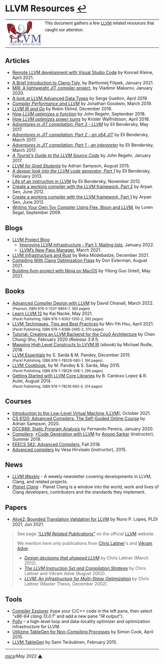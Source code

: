 # <span id="top">LLVM Resources</span> <span style="size:30%;"><a href="README.md">↩</a></span>

<table style="font-family:Helvetica,Arial;font-size:14px;line-height:1.6;">
  <tr>
  <td style="border:0;padding:0 10px 0 0;min-width:120px;"><a href="https://llvm.org/" rel="external"><img src="docs/images/llvm.png" width="120" alt="LLVM project"/></a></td>
  <td style="border:0;padding:0;vertical-align:text-top;">This document gathers a few <a href="https://llvm.org/" rel="external">LLVM</a> related resources that caught our attention.
  </td>
  </tr>
</table>


## <span id="articles">Articles</span>

- [Remote LLVM development with Visual Studio Code][article_kleine] by Konrad Kleine, April 2021.
- [A Brief Introduction to Clang-Tidy][article_clang_tidy], by Bartlomeij Filipek, January 2021.
- [MIR: A lightweight JIT compiler project][article_mir], by Vladimir Makarov, January 2020.
- [A look at LLVM Advanced Data Types][article_data_types] by Serge Guelton, April 2019.
- [*Compiler Performance and LLVM*][article_compiler_perf] by Jonathan Goodwin, March 2019.
- [*LLVM IR and Go*][article_ir_go] by Robin Eklind, December 2018.
- [*How LLVM optimizes a function*](https://blog.regehr.org/archives/1603) by John Regehr, September 2018.
- [*How LLVM optimizes power sums*][article_power_sums] by Krister Walfridsson, April 2018.
- [*Adventures in JIT compilation: Part 3 - LLVM*](https://eli.thegreenplace.net/2017/adventures-in-jit-compilation-part-3-llvm/) by Eli Bendersky, May 2017.
- [*Adventures in JIT compilation: Part 2 - an x64 JIT*](https://eli.thegreenplace.net/2017/adventures-in-jit-compilation-part-2-an-x64-jit/) by Eli Bendersky, March 2017.
- [*Adventures in JIT compilation: Part 1 - an interpreter*](https://eli.thegreenplace.net/2017/adventures-in-jit-compilation-part-1-an-interpreter/) by Eli Bendersky, March 2017.
- [*A Tourist’s Guide to the LLVM Source Code*](https://blog.regehr.org/archives/1453) by John Regehr, January 2017.
- [*LLVM for Grad Students*](http://www.cs.cornell.edu/~asampson/blog/llvm.html) by Adrian Sampson, August 2015.
- [*A deeper look into the LLVM code generator, Part 1*](https://eli.thegreenplace.net/2013/02/25/a-deeper-look-into-the-llvm-code-generator-part-1) by Eli Bendersky, February 2013.
- [Life of an instruction in LLVM](https://eli.thegreenplace.net/2012/11/24/life-of-an-instruction-in-llvm) by Eli Bendersky, November 2012.
- [Create a working compiler with the LLVM framework, Part 2][article_sen_2] by Arpan Sen, June 2012.
- [Create a working compiler with the LLVM framework, Part 1][article_sen_1] by Arpan Sen, June 2012.
- [Writing Your Own Toy Compiler Using Flex, Bison and LLVM][article_toy_compiler], by Loren Segal, September 2009.

<!--
- [*Building an LLVM-based tool. Lessons learned*](https://lowlevelbits.org/building-an-llvm-based-tool.-lessons-learned/) by Alex Denisov, April 2019 ([EuroLLVM 2019](http://llvm.org/devmtg/2019-04/)).
-->

## <span id="blogs">Blogs</span>

- [LLVM Project Blog](https://blog.llvm.org/):
  - [Improving LLVM Infrastructure - Part 1: Mailing lists][blog_llvm2022], January 2022.
  - [LLVM’s New Pass Manager][blog_llvm2021], March 2021.
- [LLVM Infrastructure and Rust][blog_modebadze] by Beka Modebadze, December 2021.
- [Compiling With Clang Optimization Flags][blog_exterman] by Dori Exterman, August 2021.
- [Building llvm-project with Ninja on MacOS][blog_guo] by Yilong Guo (Intel), May 2021.

## <span id="books">Books</span>

- [Advanced Compiler Design with LLVM][book_chisnall] by David Chisnall, March 2022.<br/><span style="font-size:80%;">(Pearson, ISBN  978-0-1337-9864-7, 360 pages)</span>
- [Learn LLVM 12][book_nacke] by Kai Nacke, May 2021.<br/><span style="font-size:80%;">(Packt Publishing, ISBN 978-1-8392-1350-2, 392 pages)</span>
- [LLVM Techniques, Tips and Best Practices][book_hsu] by Min-Yih Hsu, April 2021.<br/><span style="font-size:80%;">(Packt Publishing, ISBN 978-1-8388-2495-2, 370 pages)</span>
- [Tutorial: Creating an LLVM Backend for the Cpu0 Architecture][book_cpu0] by Chen Chung-Shu, February 2020 (*Release 3.9.1*).
- [Mapping High Level Constructs to LVVM IR](https://mapping-high-level-constructs-to-llvm-ir.readthedocs.io/en/latest/) (*ebook*) by Michael Rodle, 2018.
- [LLVM Essentials][book_sarda] by S. Sarda &amp; M. Pandey, December 2015<br/><span style="font-size:80%;">(Packt Publishing, ISBN 978-1-78528-080-1, 166 pages)</span>.
- [LLVM Cookbook][book_pandey], by M. Pandey &amp; S. Sarda, May 2015.<br/><span style="font-size:80%;">(Packt Publishing, ISBN 978-1-78528-598-1, 296 pages)</span>
- [Getting Started with LLVM Core Libraries][book_lopez] by B. Cardoso Lopez &amp; R. Auler, August 2014.<br/><span style="font-size:80%;">(Packt Publishing, ISBN 978-1-78216-692-4, 314 pages)</span>


## <span id="courses">Courses</span>

- [Introduction to the Low-Level Virtual Machine (LLVM)](https://www.youtube.com/playlist?list=PLDSTpI7ZVmVnvqtebWnnI8YeB8bJoGOyv), October 2021.
- [CS 6120: Advanced Compilers: The Self-Guided Online Course](https://www.cs.cornell.edu/courses/cs6120/2020fa/self-guided/) by Adrian Sampson, 2020.
- [DCC888: Static Program Analysis](https://homepages.dcc.ufmg.br/~fernando/classes/dcc888/) by Fernando Pereira, January 2020.
- [Compilers](https://anoopsarkar.github.io/compilers-class/index.html): [*Code Generation with LLVM](https://anoopsarkar.github.io/compilers-class/llvm-practice.html) by [Anoop Sarkar](https://www2.cs.sfu.ca/~anoop/) (instructor), Summer 2019.
- [EEECS 582: Advanced Compilers](http://web.eecs.umich.edu/~mahlke/courses/583f18/), Fall 2018.
- [Advanced compilers][course_hirvisalo] by Vesa Hirvisalo (instructor), 2015.

## <span id="news">News</span>

- [*LLVM Weekly*][news_llvmweekly] - A weekly newsletter covering developments in LLVM, Clang, and related projects.
- [*Planet Clang*][news_planet_clang] - Planet Clang is a window into the world, work and lives of Clang developers, contributors and the standards they implement.

<!--
- [LLVM Archive](https://www.linux-magazin.de/tag/llvm/) - Linux-Magazin.
-->

## <span id="papers">Papers</span>

- [Alive2: Bounded Translation Validation for LLVM](https://www.cs.utah.edu/~regehr/#pubs) by Nuno P. Lopes, PLDI 2021, Jun 2021.

> See page <a href="https://llvm.org/pubs/"><i>"LLVM Related Publications"</i></a> on the official <a href="https://llvm.org/" rel="external">LLVM</a> website.
> 
> We mention here only publications from <a href="http://nondot.org/~sabre/" rel="external">Chris Lattner</a>'s and <a href="https://vikram.cs.illinois.edu/">Vikram Adve</a>:
>
> - <a href="http://aosabook.org/en/llvm.html"><i>Design decisions that shapped LLVM</i></a> by Chris Lattner (March 2012).
> - <a href="https://llvm.org/pubs/2002-08-09-LLVMCompilationStrategy.pdf"><i>The LLVM Instruction Set and Compilation Strategy</i></a> by Chris Lattner and Vikram Adve (August 2002).
> - <a href="http://llvm.org/pubs/2002-12-LattnerMSThesis.html" rel="external"><i>LLVM: An infrastructure for Multi-Stage Optimization</i></a> by Chris Lattner (Master Thesis, December 2002).

## <span id="tools">Tools</span>

<!--
- [pacman/Tips and tricks](https://wiki.archlinux.org/index.php/Pacman/Tips_and_trick]) from [Arch Linux](https://archlinux.org/), January 2021.
-->
- [Compiler Explorer][tools_godbolt] (type your C/C++ code in the left pane, then select "*x86-64 clang 13.0.1*" and add a new pane "*IR output*").
- [Polly](https://polly.llvm.org/) &ndash; a high-level loop and data-locality optimizer and optimization infrastructure for LLVM.
- [Utilizing TableGen for Non-Compiling Processes](https://www.embecosm.com/2015/04/14/utilizing-tablegen-for-non-compiling-processes/) by Simon Cook, April 2015.
- [LLVM TableGen](https://wiki.aalto.fi/display/t1065450/LLVM+TableGen) by Sami Teräväinen, February 2015.

<!--
## Footnotes

<a name="footnote_01">[1]</a> ***Visual Studio Locator*** [↩](#anchor_01)

<p style="margin:0 0 1em 20px;">
</p>
-->

***

*[mics](https://lampwww.epfl.ch/~michelou/)/May 2022* [**&#9650;**](#top)
<span id="bottom">&nbsp;</span>

<!-- link refs -->

[article_clang_tidy]: https://blog.wholetomato.com/2021/01/08/a-brief-introduction-to-clang-tidy-and-its-role-in-visual-assist/
[article_compiler_perf]: http://pling.jondgoodwin.com/post/compiler-performance/
[article_data_types]: https://developers.redhat.com/blog/2019/04/01/a-look-at-llvm-advanced-data-types-and-trivially-copyable-types/
[article_ir_go]: https://blog.gopheracademy.com/advent-2018/llvm-ir-and-go/
[article_kleine]: https://developers.redhat.com/blog/2021/04/22/remote-llvm-development-with-visual-studio-code#
[article_mir]: https://developers.redhat.com/blog/2020/01/20/mir-a-lightweight-jit-compiler-project/
[article_power_sums]: https://kristerw.blogspot.com/2019/04/how-llvm-optimizes-geometric-sums.html
[article_sen_1]: https://www.ibm.com/developerworks/library/os-createcompilerllvm1/index.html
[article_sen_2]: https://www.ibm.com/developerworks/library/os-createcompilerllvm2/index.html
[article_toy_compiler]: https://gnuu.org/2009/09/18/writing-your-own-toy-compiler/
[blog_exterman]: https://www.incredibuild.com/blog/compiling-with-clang-optimization-flags
[blog_guo]: https://blog.nuullll.com/2021/05/15/building-llvm-project-with-ninja-on-macos.html
[blog_llvm2021]: https://blog.llvm.org/posts/2021-03-26-the-new-pass-manager/
[blog_llvm2022]: https://blog.llvm.org/posts/2022-01-07-moving-to-discourse/
[blog_modebadze]: https://www.bexxmodd.com/log/llvm-infrastrucutre-and-rust/7
[book_chisnall]: https://www.amazon.com/Advanced-Compiler-Pearson-Software-Development/dp/013379864X
[book_cpu0]: https://jonathan2251.github.io/lbd/llvmstructure.html
[book_hsu]: https://www.packtpub.com/product/llvm-techniques-tips-and-best-practices-clang-and-middle-end-libraries/9781838824952
[book_lopez]: https://www.packtpub.com/application-development/getting-started-llvm-core-libraries
[book_nacke]: https://www.packtpub.com/product/learn-llvm-12/978183921350
[book_pandey]: https://www.packtpub.com/application-development/llvm-cookbook
[book_sarda]: https://www.packtpub.com/application-development/llvm-essentials
[course_hirvisalo]: https://wiki.aalto.fi/display/t1065450/Advanced+compilers+2015
[news_llvmweekly]: http://llvmweekly.org/ "LLVM Weekly"
[news_planet_clang]: http://planet.clang.org/ "Planet Clang"
[tools_godbolt]: https://www.godbolt.org/
